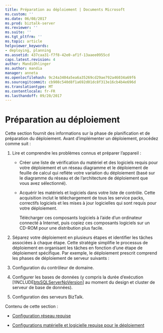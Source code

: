 ```yaml
---
title: Préparation au déploiement | Documents Microsoft
ms.custom: ''
ms.date: 06/08/2017
ms.prod: biztalk-server
ms.reviewer: ''
ms.suite: ''
ms.tgt_pltfrm: ''
ms.topic: article
helpviewer_keywords:
- deploying, planning
ms.assetid: 437caa31-f7f8-42e0-af1f-13aaee0955cd
caps.latest.revision: 4
author: MandiOhlinger
ms.author: mandia
manager: anneta
ms.openlocfilehash: 9c24a3404a5ea6a35269cd29ae792a46034a69f6
ms.sourcegitcommit: cb908c540d8f1a692d01dc8f313e16cb4b4e696d
ms.translationtype: MT
ms.contentlocale: fr-FR
ms.lasthandoff: 09/20/2017
---
```

# <a name="preparing-for-deployment"></a>Préparation au déploiement
Cette section fournit des informations sur la phase de planification et de préparation du déploiement. Avant d’implémenter un déploiement, procédez comme suit :  
  
1.  Lire et comprendre les problèmes connus et préparer l’appareil :  
  
    -   Créer une liste de vérification du matériel et des logiciels requis pour votre déploiement et un réseau diagramme et le déploiement de feuille de calcul qui reflète votre variation du déploiement (basé sur le diagramme du réseau et de l’architecture de déploiement que vous avez sélectionné).  
  
    -   Acquérir les matériels et logiciels dans votre liste de contrôle. Cette acquisition inclut le téléchargement de tous les service packs, correctifs logiciels et les mises à jour logicielles qui sont requis pour votre déploiement.  
  
         Télécharger ces composants logiciels à l’aide d’un ordinateur connecté à Internet, puis copiez ces composants logiciels sur un CD-ROM pour une distribution plus facile.  
  
2.  Séparez votre déploiement en plusieurs étapes et identifier les tâches associées à chaque étape. Cette stratégie simplifie le processus de déploiement en organisant les tâches en fonction d’une étape de déploiement spécifique. Par exemple, le déploiement prescrit comprend les phases de déploiement de serveur suivants :  
  
3.  Configuration du contrôleur de domaine.  
  
4.  Configurer les bases de données (y compris la durée d’exécution [!INCLUDE[btsSQLServerNoVersion](../../includes/btssqlservernoversion-md.md)] au moment du design et cluster de serveur de base de données).  
  
5.  Configuration des serveurs BizTalk.  
  
 Contenu de cette section :  
  
-   [Configuration réseau requise](../../adapters-and-accelerators/accelerator-swift/network-requirements.md)  
  
-   [Configurations matérielle et logicielle requise pour le déploiement](../../adapters-and-accelerators/accelerator-swift/hardware-and-software-requirements-for-deployment.md)